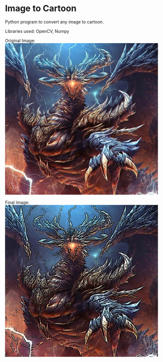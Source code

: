 # Image to Cartoon

Python program to convert any image to cartoon.

Libraries used:
OpenCV, Numpy

Original Image:
![Alt text](https://github.com/CryptoLeo-3000/ImagetoCartoon/blob/8ff86b0cb6ecb388054050e228208a1da5e1be64/OriginalImage.jpg)

Final Image:
![Alt text](https://github.com/CryptoLeo-3000/ImagetoCartoon/blob/29b6c83069e21f1aaa6fa39c169738fe98c567ac/FinalImage.jpg)
